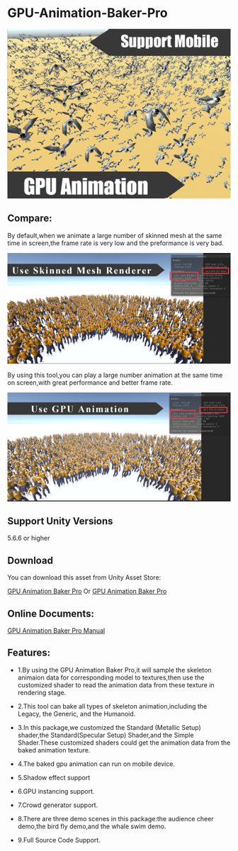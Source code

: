 # GPU-Animation-Baker-Pro

![image](https://github.com/swordmaster003/GPU-Animation-Baker-Pro/blob/master/Screenshots/Cover.png)

## Compare:

By default,when we animate a large number of skinned mesh at the same time in screen,the frame rate is very low and the preformance is very bad.

![image](https://github.com/swordmaster003/GPU-Animation-Baker-Pro/blob/master/Screenshots/Compare1.png)

By using this tool,you can play a large number animation at the same time on screen,with great performance and better frame rate.

![image](https://github.com/swordmaster003/GPU-Animation-Baker-Pro/blob/master/Screenshots/Compare2.png)

## Support Unity Versions

5.6.6 or higher

## Download

You can download this asset from Unity Asset Store:

[GPU Animation Baker Pro](https://assetstore.unity.com/packages/tools/animation/gpu-animation-baker-153503)
Or
[GPU Animation Baker Pro](https://assetstore.unity.com/packages/tools/animation/gpu-animation-baker-pro-136591)


## Online Documents:

[GPU Animation Baker Pro Manual](https://www.swordmaster.info/unity-asset-documents__trashed/gpu-animation-baker-pro-manual-document/)

## Features:

- 1.By using the GPU Animation Baker Pro,it will sample the skeleton animaion data for corresponding model to textures,then use the customized shader to read the animation data from these texture in rendering stage.

- 2.This tool can bake all types of skeleton animation,including the Legacy, the Generic, and the Humanoid.

- 3.In this package,we customized the Standard (Metallic Setup) shader,the Standard(Specular Setup) Shader,and the Simple Shader.These customized shaders could get the animation data from the baked animation texture.

- 4.The baked gpu animation can run on mobile device.

- 5.Shadow effect support

- 6.GPU instancing support.

- 7.Crowd generator support.

- 8.There are three demo scenes in this package:the audience cheer demo,the bird fly demo,and the whale swim demo.

- 9.Full Source Code Support.
